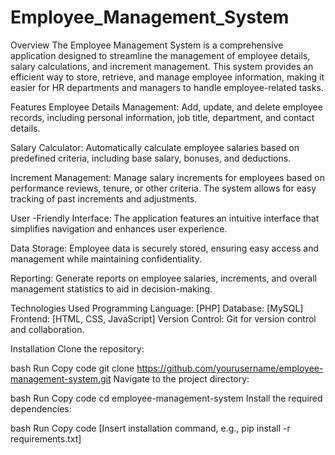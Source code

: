 # Employee_Management_System

Overview
The Employee Management System is a comprehensive application designed to streamline the management of employee details, salary calculations, and increment management. This system provides an efficient way to store, retrieve, and manage employee information, making it easier for HR departments and managers to handle employee-related tasks.

Features
Employee Details Management: Add, update, and delete employee records, including personal information, job title, department, and contact details.

Salary Calculator: Automatically calculate employee salaries based on predefined criteria, including base salary, bonuses, and deductions.

Increment Management: Manage salary increments for employees based on performance reviews, tenure, or other criteria. The system allows for easy tracking of past increments and adjustments.

User -Friendly Interface: The application features an intuitive interface that simplifies navigation and enhances user experience.

Data Storage: Employee data is securely stored, ensuring easy access and management while maintaining confidentiality.

Reporting: Generate reports on employee salaries, increments, and overall management statistics to aid in decision-making.

Technologies Used
Programming Language: [PHP]
Database: [MySQL]
Frontend: [HTML, CSS, JavaScript]
Version Control: Git for version control and collaboration.

Installation
Clone the repository:

bash
Run
Copy code
git clone https://github.com/yourusername/employee-management-system.git
Navigate to the project directory:

bash
Run
Copy code
cd employee-management-system
Install the required dependencies:

bash
Run
Copy code
[Insert installation command, e.g., pip install -r requirements.txt]
